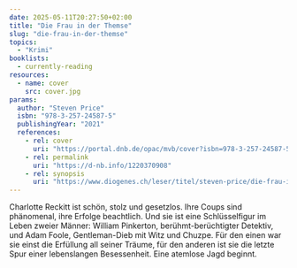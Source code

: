 ```yaml
---
date: 2025-05-11T20:27:50+02:00
title: "Die Frau in der Themse"
slug: "die-frau-in-der-themse"
topics:
  - "Krimi"
booklists:
  - currently-reading
resources:
  - name: cover
    src: cover.jpg
params:
  author: "Steven Price"
  isbn: "978-3-257-24587-5"
  publishingYear: "2021"
  references:
    - rel: cover
      uri: "https://portal.dnb.de/opac/mvb/cover?isbn=978-3-257-24587-5"
    - rel: permalink
      uri: "https://d-nb.info/1220370908"
    - rel: synopsis
      uri: "https://www.diogenes.ch/leser/titel/steven-price/die-frau-in-der-themse-9783257245875.html"
---
```


Charlotte Reckitt ist schön, stolz und gesetzlos. Ihre Coups sind phänomenal, 
ihre Erfolge beachtlich. Und sie ist eine Schlüsselfigur im Leben zweier 
Männer: William Pinkerton, berühmt-berüchtigter Detektiv, und Adam Foole, 
Gentleman-Dieb mit Witz und Chuzpe. Für den einen war sie einst die Erfüllung 
all seiner Träume, für den anderen ist sie die letzte Spur einer lebenslangen 
Besessenheit. Eine atemlose Jagd beginnt.